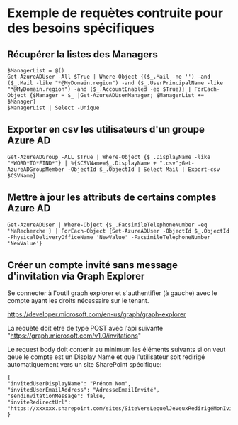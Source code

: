# Exemple de requètes contruite pour des besoins spécifiques

## Récupérer la listes des Managers

    $ManagerList = @()
    Get-AzureADUser -All $True | Where-Object {($_.Mail -ne '') -and ($_.Mail -like "*@MyDomain.region") -and ($_.UserPrincipalName -like "*@MyDomain.region") -and ($_.AccountEnabled -eq $True)} | ForEach-Object {$Manager = $_ |Get-AzureADUserManager; $ManagerList += $Manager}
    $ManagerList | Select -Unique

## Exporter en csv les utilisateurs d'un groupe Azure AD

    Get-AzureADGroup -ALL $True | Where-Object {$_.DisplayName -like "*WORD*TO*FIND*"} | %{$CSVName=$_.DisplayName + ".csv";Get-AzureADGroupMember -ObjectId $_.ObjectId | Select Mail | Export-csv $CSVName}

## Mettre à jour les attributs de certains comptes Azure AD

    Get-AzureADUser | Where-Object {$_.FacsimileTelephoneNumber -eq 'MaRecherche'} | ForEach-Object {Set-AzureADUser -ObjectId $_.ObjectId -PhysicalDeliveryOfficeName 'NewValue' -FacsimileTelephoneNumber 'NewValue'}

## Créer un compte invité sans message d'invitation via Graph Explorer

Se connecter à l'outil graph explorer et s'authentifier (à gauche) avec le compte ayant les droits nécessaire sur le tenant.

https://developer.microsoft.com/en-us/graph/graph-explorer

La requète doit être de type POST avec l'api suivante "https://graph.microsoft.com/v1.0/invitations"


Le request body doit contenir au minimum les éléments suivants si on veut qeue le compte est un Display Name et que l'utilisateur soit redirigé automatiquement vers un site SharePoint spécifique:

    {
    "invitedUserDisplayName": "Prénom Nom",
    "invitedUserEmailAddress": "AdresseEmailInvité",
    "sendInvitationMessage": false,
    "inviteRedirectUrl": "https://xxxxxx.sharepoint.com/sites/SiteVersLequelJeVeuxRedirigéMonIvité"
    } 
